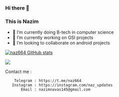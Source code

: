 ### Hi there 👋

### This is Nazim

- 🌱 I’m currently doing B-tech in computer science
- 🔭 I’m currently working on GSI projects
- 👯 I’m looking to collaborate on android projects


[![naz664 GitHub stats](https://github-readme-stats.vercel.app/api?username=naz664)](https://github.com/anuraghazra/github-readme-stats)

![](https://komarev.com/ghpvc/?username=naz664)


Contact me :

        Telegram : https://t.me/naz664
       Instagram : https://instagram.com/naz_updates
           Email : nazimnavas145@gmail.com
